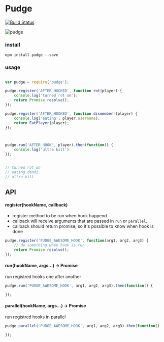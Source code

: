 # Pudge

[![Build Status](https://semaphoreci.com/api/v1/projects/5bcbf059-07fd-4b8f-afb2-e54537f1fb70/539259/badge.svg)](https://semaphoreci.com/gorangajic/pudge-2)

![pudge](http://i.imgur.com/3I2ISik.png)


### install

```
npm install pudge --save
```


### usage
```javascript

var pudge = require('pudge');

pudge.register('AFTER_HOOKED', function rot(player) {
    console.log('turned rot on');
    return Promise.resolve();
});

pudge.register('AFTER_HOOKED', function dismemberr(player) {
    console.log('eating', player.username);
    return EatPlayer(player);
});



pudge.run('AFTER_HOOK', player).then(function() {
    console.log('ultra kill')
});


// turned rot on
// eating dendi
// ultra kill
```


## API

#### register(hookName, callback)

- register method to be run when hook happend
- callback will receive arguments that are passed in ```run``` or ```parallel```.
- callback should return promise, so it's possible to know when hook is done

```javascript
pudge.register('PUDGE_AWESOME_HOOK', function(arg1, arg2, arg3) {
    // do something when hook is run
    return Promise.resolve();
});
```

#### run(hookName, args...) -> Promise

run registred hooks one after another

```javascript
pudge.run('PUDGE_AWESOME_HOOK', arg1, arg2, arg3).then(function() {

});
```

#### parallel(hookName, args...) -> Promise

run registred hooks in parallel

```javascript
pudge.parallel('PUDGE_AWESOME_HOOK', arg1, arg2, arg3).then(function() {

});
```


